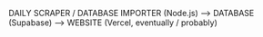 DAILY SCRAPER / DATABASE IMPORTER (Node.js) -->  DATABASE (Supabase) --> WEBSITE (Vercel, eventually / probably)
